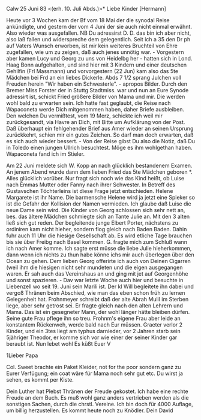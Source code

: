  Calw 25 Juni 83
 <(erh. 10. Juli Abds.)>*
Liebe Kinder [Hermann]

Heute vor 3 Wochen kam der Bf vom 18 Mai der die synodal Reise ankündigte, und gestern der vom 4 Juni der sie auch nicht einmal erwähnt. Also wieder was ausgefallen. NB Du adressirst D. D. das bin ich aber nicht, also laß fallen und widerspreche dem gelegentlich. Seit ich a 35 den Dr ph auf Vaters Wunsch erworben, ist mir kein weiteres Bruchteil von Ehre zugefallen, wie um zu zeigen, daß auch jenes unnötig war. - Vorgestern aber kamen Lucy und Georg zu uns von Heidelbg her - hatten sich in Lond. Haag Bonn aufgehalten, und sind hier mit 3 Kindern und einer deutschen Gehilfin (Frl Massmann) und vorvorgestern (22 Jun) kam also das 5te Mädchen bei Frd an ein liebes Dickerle. Abds 7 1/2 sprang Julchen voll Freuden herein "Wir haben ein Schwesterle". - apropos Bilder. Durch den Bremer Miss Forster der in Stuttg Stadtmiss. war und nun an Eure Synode adressirt ist, schickt Fried größere Bilder von Mama und mir. Die werden wohl bald zu erwarten sein. 
Ich hatte fast geglaubt, die Reise nach Wapaconeta werde Dich mitgenommen haben, daher Briefe ausbleiben. Den welchen Du vermißtest, vom 19 Merz, schickte ich weil mir zurückgesandt, via Havre an Dich, mit Bitte um Aufklärung von der Post. Daß überhaupt ein fehlgehender Brief aus Amer wieder an seinen Ursprung zurückkehrt, schien mir ein gutes Zeichen. So darf man doch erwarten, daß es sich auch wieder bessert. - Von der Reise gibst Du also die Notiz, daß Du in Toledo einen jungen Ullrich besuchtest. Möge es ihm wohlgethan haben. Wapaconeta fand ich im Stieler.

Am 22 Juni meldete sich W. Kopp an nach glücklich bestandenem Examen. An jenem Abend wurde dann dem lieben Fried das 5te Mädchen geboren <Luise>*. Alles glücklich vorüber. Nur fragt sich noch wie das Kind heißt, ob Luise nach Emmas Mutter oder Fanny nach ihrer Schwester. In Betreff des Gustavschen Töchterleins ist diese Frage jetzt entschieden. Helene Margarete ist ihr Name. Die barmensche Helene wird ja jetzt eine Spieker so ist die Gefahr der Kollision der Namen vermieden. Ich glaube daß Luise die neue Dame sein wird. Die Kinder von Georg schlossen sich sehr nett an, bes. das ältere Mädchen schmiegte sich an Tante Julie an. Mit den 3 alten ließ sich gut reden. Der begleitende junge Elbert Porter, nächstens zu ordiniren kam nicht hieher, sondern flog gleich nach Baden Baden. Dahin fuhr auch 11 Uhr die hiesige Gesellschaft ab. Es wird etliche Tage brauchen bis sie über Freibg nach Basel kommen. G. fragte mich zum Schluß wann ich nach Amer komme. Ich sagte erst müsse die liebe Julie hieherkommen, dann wenn ich nichts zu thun habe könne ichs mir auch überlegen über den Ocean zu gehen. 
Dem lieben Georg offerirte ich auch von Deinen Cigarren (weil ihm die hiesigen nicht sehr mundeten und die eigen ausgegangen waren. Er sah auch das Vereinshaus an und ging mit jet auf Georgenhöhe und sonst spazieren. - Dav war letzte Woche auch hier und besuchte in Liebenzell wo seit 19. Juni sein Marili ist. Der kl Will begleitete ihn dabei und vergoß Thränen beim Abschied, wie man das eben schon früh zu lernen Gelegenheit hat. 
Frohnmeyer schreibt daß der alte Abrah Mulil im Sterben liege, aber sehr getrost sei. Er fragte gleich nach den alten Lehrern und Mama. Das ist ein gesegneter Mann, der wohl länger hätte bleiben dürfen. Seine gute Frau pflege ihn so treu. Frohnm's eigene Frau aber leide an konstantem Rückenweh, werde bald nach Eur müssen. Graeter verlor 2 Kinder, und ein 3tes liegt am typhus darnieder, vor 2 Jahren starb sein 5jähriger Theodor, er komme sich vor wie einer der seiner Kinder gar beraubt ist. Nun lebet wohl  Es küßt Euer V


1Lieber Papa

Col. Sweet brachte ein Paket Kleider, not for the poor sondern ganz zu Eurer Verfügung; ein coat wäre für Mama noch sehr gut etc. Du wirst ja sehen, es kommt per Kiste.

Dein Luther hat Plebst Thränen der Freude gekostet. Ich habe eine rechte Freude an dem Buch. Es muß wohl ganz anders vertrieben werden als die sonstigen Sachen, durch die chrstl. Vereine. Ich bin doch für 4000 Auflage, um billig herzustellen. Es kommt heute noch zu Knödler.
 Dein David
